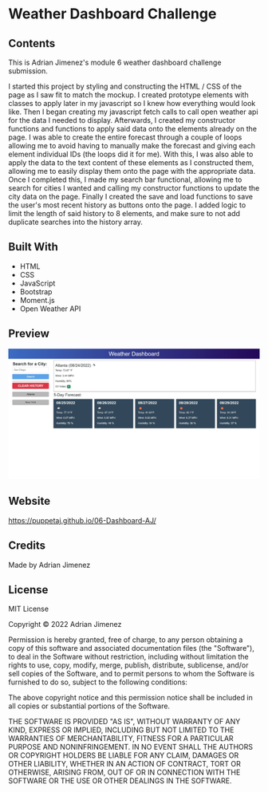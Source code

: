 # Weather Dashboard Challenge

## Contents
This is Adrian Jimenez's module 6 weather dashboard challenge submission.

I started this project by styling and constructing the HTML / CSS of the page as I saw fit to match the mockup. I created prototype elements with classes to apply later in my javascript so I knew how everything would look like. Then I began creating my javascript fetch calls to call open weather api for the data I needed to display. Afterwards, I created my constructor functions and functions to apply said data onto the elements already on the page. I was able to create the entire forecast through a couple of loops allowing me to avoid having to manually make the forecast and giving each element individual IDs (the loops did it for me). With this, I was also able to apply the data to the text content of these elements as I constructed them, allowing me to easily display them onto the page with the appropriate data. Once I completed this, I made my search bar functional, allowing me to search for cities I wanted and calling my constructor functions to update the city data on the page. Finally I created the save and load functions to save the user's most recent history as buttons onto the page. I added logic to limit the length of said history to 8 elements, and make sure to not add duplicate searches into the history array. 

## Built With
* HTML
* CSS
* JavaScript
* Bootstrap
* Moment.js
* Open Weather API

## Preview
![Preview](./assets/images/preview.jpg)

## Website
https://puppetaj.github.io/06-Dashboard-AJ/

## Credits
Made by Adrian Jimenez

## License

MIT License

Copyright ©️ 2022 Adrian Jimenez

Permission is hereby granted, free of charge, to any person obtaining a copy
of this software and associated documentation files (the "Software"), to deal
in the Software without restriction, including without limitation the rights
to use, copy, modify, merge, publish, distribute, sublicense, and/or sell
copies of the Software, and to permit persons to whom the Software is
furnished to do so, subject to the following conditions:

The above copyright notice and this permission notice shall be included in all
copies or substantial portions of the Software.

THE SOFTWARE IS PROVIDED "AS IS", WITHOUT WARRANTY OF ANY KIND, EXPRESS OR
IMPLIED, INCLUDING BUT NOT LIMITED TO THE WARRANTIES OF MERCHANTABILITY,
FITNESS FOR A PARTICULAR PURPOSE AND NONINFRINGEMENT. IN NO EVENT SHALL THE
AUTHORS OR COPYRIGHT HOLDERS BE LIABLE FOR ANY CLAIM, DAMAGES OR OTHER
LIABILITY, WHETHER IN AN ACTION OF CONTRACT, TORT OR OTHERWISE, ARISING FROM,
OUT OF OR IN CONNECTION WITH THE SOFTWARE OR THE USE OR OTHER DEALINGS IN THE
SOFTWARE.
